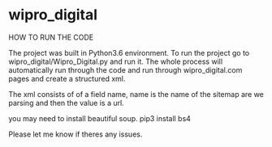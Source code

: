 # wipro_digital

HOW TO RUN THE CODE 

The project was built in Python3.6 environment. 
To run the project go to wipro_digital/Wipro_Digital.py and run it. 
The whole process will automatically run through the code and run through wipro_digital.com pages and create a structured xml.

The xml consists of of a field name, name is the name of the sitemap are we parsing and then the value is a url.

you may need to install beautiful soup. pip3 install bs4

Please let me know if theres any issues.
